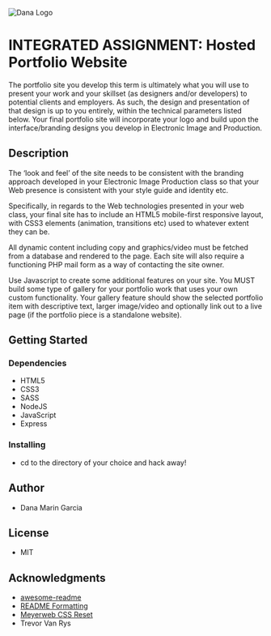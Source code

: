 ![Dana Logo](/images/dana-logo.png)

# INTEGRATED ASSIGNMENT: Hosted Portfolio Website
The portfolio site you develop this term is ultimately what you will use to present your work and your skillset (as designers and/or developers) to potential clients and employers. As such, the design and presentation of that design is up to you entirely, within the technical parameters listed below. Your final portfolio site will incorporate your logo and build upon the interface/branding designs you develop in Electronic Image and Production.

## Description

The ‘look and feel’ of the site needs to be consistent with the branding approach developed in your Electronic Image Production class so that your Web presence is consistent with your style guide and identity etc.

Specifically, in regards to the Web technologies presented in your web class, your final site has to include an HTML5 mobile-first responsive layout, with CSS3 elements (animation, transitions etc) used to whatever extent they can be.

All dynamic content including copy and graphics/video must be fetched from a database and rendered to the page. Each site will also require a functioning PHP mail form as a way of contacting the site owner.

Use Javascript to create some additional features on your site. You MUST build some type of gallery for your portfolio work that uses your own custom functionality. Your gallery feature should show the selected portfolio item with descriptive text, larger image/video and optionally link out to a live page (if the portfolio piece is a standalone website). 

## Getting Started

### Dependencies

* HTML5
* CSS3
* SASS
* NodeJS
* JavaScript
* Express

### Installing

* cd to the directory of your choice and hack away!

## Author

* Dana Marin Garcia

## License
* MIT

## Acknowledgments

* [awesome-readme](https://github.com/matiassingers/awesome-readme)
* [README Formatting](https://guides.github.com/features/mastering-markdown/)
* [Meyerweb CSS Reset](https://meyerweb.com/eric/tools/css/reset/)
* Trevor Van Rys